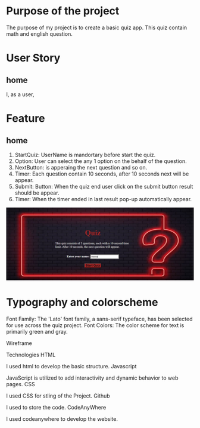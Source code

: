 
# Purpose of the project #

The purpose of my project is to create a basic quiz app. This quiz contain math and english question.

# User Story #

## home ##
I, as a user, 


# Feature #

## home ##

1. StartQuiz: UserName is mandortary before start the quiz.
2. Option: User can select the any 1 option on the behalf of the question.
3. NextButton: is apperaing the next question and so on.
4. Timer: Each question contain 10 seconds, after 10 seconds next will be appear.
5. Submit: Button: When the quiz end user click on the submit button result should be appear.
6. Timer: When the timer ended in last result pop-up automatically appear.

![home](readme/quiz.JPG)

# Typography and colorscheme #

Font Family:
The 'Lato' font family, a sans-serif typeface, has been selected for use across the quiz project.
Font Colors:
The color scheme for text is primarily green and gray.



Wireframe


Technologies
HTML

I used html to develop the basic structure.
Javascript


JavaScript is utilized to add interactivity and dynamic behavior to web pages.
CSS

I used CSS for stling of the Project.
Github

I used to store the code.
CodeAnyWhere

I used codeanywhere to develop the website.
